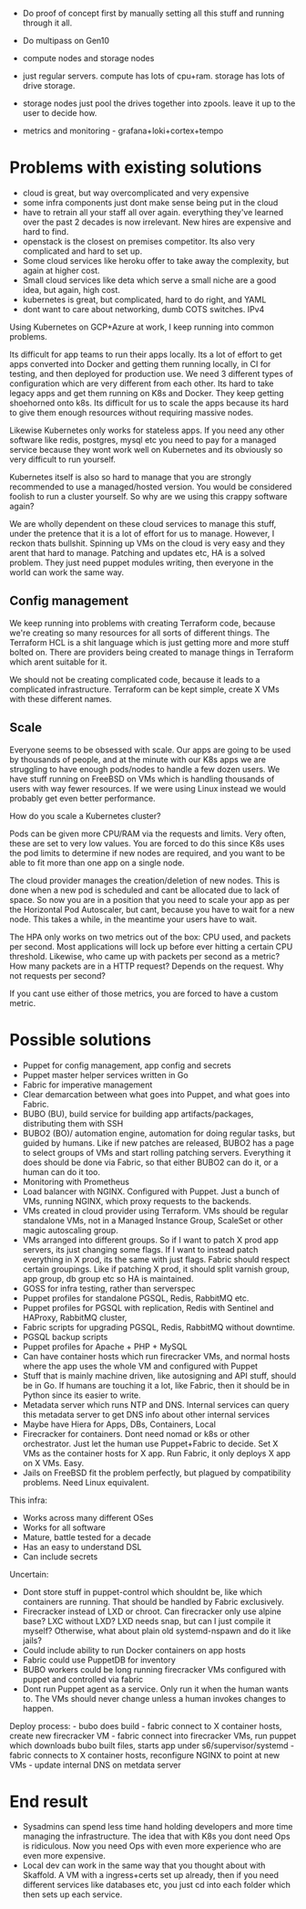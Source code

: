 - Do proof of concept first by manually setting all this stuff and running through it all.
- Do multipass on Gen10









- compute nodes and storage nodes
- just regular servers. compute has lots of cpu+ram. storage has lots of drive storage.
- storage nodes just pool the drives together into zpools. leave it up to the user to decide how.


- metrics and monitoring - grafana+loki+cortex+tempo


# Problems with existing solutions

- cloud is great, but way overcomplicated and very expensive
- some infra components just dont make sense being put in the cloud
- have to retrain all your staff all over again. everything they've learned over the past 2 decades is now irrelevant. New hires are expensive and hard to find.
- openstack is the closest on premises competitor. Its also very complicated and hard to set up.
- Some cloud services like heroku offer to take away the complexity, but again at higher cost.
- Small cloud services like deta which serve a small niche are a good idea, but again, high cost.
- kubernetes is great, but complicated, hard to do right, and YAML
- dont want to care about networking, dumb COTS switches. IPv4

Using Kubernetes on GCP+Azure at work, I keep running into common problems. 

Its difficult for app teams to run their apps locally. Its a lot of effort to get apps converted into Docker and getting them running locally, in CI for testing, and then deployed for production use. We need 3 different types of configuration which are very different from each other. Its hard to take legacy apps and get them running on K8s and Docker. They keep getting shoehorned onto k8s. Its difficult for us to scale the apps because its hard to give them enough resources without requiring massive nodes.

Likewise Kubernetes only works for stateless apps. If you need any other software like redis, postgres, mysql etc you need to pay for a managed service because they wont work well on Kubernetes and its obviously so very difficult to run yourself.

Kubernetes itself is also so hard to manage that you are strongly recommended to use a managed/hosted version. You would be considered foolish to run a cluster yourself. So why are we using this crappy software again?

We are wholly dependent on these cloud services to manage this stuff, under the pretence that it is a lot of effort for us to manage. However, I reckon thats bullshit. Spinning up VMs on the cloud is very easy and they arent that hard to manage. Patching and updates etc, HA is a solved problem. They just need puppet modules writing, then everyone in the world can work the same way.

## Config management

We keep running into problems with creating Terraform code, because we're creating so many resources for all sorts of different things. The Terraform HCL is a shit language which is just getting more and more stuff bolted on. There are providers being created to manage things in Terraform which arent suitable for it.

We should not be creating complicated code, because it leads to a complicated infrastructure. Terraform can be kept simple, create X VMs with these different names.

## Scale

Everyone seems to be obsessed with scale. Our apps are going to be used by thousands of people, and at the minute with our K8s apps we are struggling to have enough pods/nodes to handle a few dozen users. We have stuff running on FreeBSD on VMs which is handling thousands of users with way fewer resources. If we were using Linux instead we would probably get even better performance.

How do you scale a Kubernetes cluster?

Pods can be given more CPU/RAM via the requests and limits. Very often, these are set to very low values. You are forced to do this since K8s uses the pod limits to determine if new nodes are required, and you want to be able to fit more than one app on a single node.

The cloud provider manages the creation/deletion of new nodes. This is done when a new pod is scheduled and cant be allocated due to lack of space. So now you are in a position that you need to scale your app as per the Horizontal Pod Autoscaler, but cant, because you have to wait for a new node. This takes a while, in the meantime your users have to wait.

The HPA only works on two metrics out of the box: CPU used, and packets per second. Most applications will lock up before ever hitting a certain CPU threshold. Likewise, who came up with packets per second as a metric? How many packets are in a HTTP request? Depends on the request. Why not requests per second? 

If you cant use either of those metrics, you are forced to have a custom metric.


 

# Possible solutions

- Puppet for config management, app config and secrets
- Puppet master helper services written in Go
- Fabric for imperative management
- Clear demarcation between what goes into Puppet, and what goes into Fabric.
- BUBO (BU), build service for building app artifacts/packages, distributing them with SSH
- BUBO2 (BO)/ automation engine, automation for doing regular tasks, but guided by humans. Like if new patches are released, BUBO2 has a page to select groups of VMs and start rolling patching servers. Everything it does should be done via Fabric, so that either BUBO2 can do it, or a human can do it too.
- Monitoring with Prometheus
- Load balancer with NGINX. Configured with Puppet. Just a bunch of VMs, running NGINX, which proxy requests to the backends.
- VMs created in cloud provider using Terraform. VMs should be regular standalone VMs, not in a Managed Instance Group, ScaleSet or other magic autoscaling group.
- VMs arranged into different groups. So if I want to patch X prod app servers, its just changing some flags. If I want to instead patch everything in X prod, its the same with just flags. Fabric should respect certain groupings. Like if patching X prod, it should split varnish group, app group, db group etc so HA is maintained.
- GOSS for infra testing, rather than serverspec
- Puppet profiles for standalone PGSQL, Redis, RabbitMQ etc.
- Puppet profiles for PGSQL with replication, Redis with Sentinel and HAProxy, RabbitMQ cluster, 
- Fabric scripts for upgrading PGSQL, Redis, RabbitMQ without downtime.
- PGSQL backup scripts
- Puppet profiles for Apache + PHP + MySQL
- Can have container hosts which run firecracker VMs, and normal hosts where the app uses the whole VM and configured with Puppet
- Stuff that is mainly machine driven, like autosigning and API stuff, should be in Go. If humans are touching it a lot, like Fabric, then it should be in Python since its easier to write.
- Metadata server which runs NTP and DNS. Internal services can query this metadata server to get DNS info about other internal services
- Maybe have Hiera for Apps, DBs, Containers, Local
- Firecracker for containers. Dont need nomad or k8s or other orchestrator. Just let the human use Puppet+Fabric to decide. Set X VMs as the container hosts for X app. Run Fabric, it only deploys X app on X VMs. Easy.
- Jails on FreeBSD fit the problem perfectly, but plagued by compatibility problems. Need Linux equivalent.


This infra:

- Works across many different OSes
- Works for all software
- Mature, battle tested for a decade
- Has an easy to understand DSL
- Can include secrets

 
Uncertain:

- Dont store stuff in puppet-control which shouldnt be, like which containers are running. That should be handled by Fabric exclusively.
- Firecracker instead of LXD or chroot. Can firecracker only use alpine base? LXC without LXD? LXD needs snap, but can I just compile it myself? Otherwise, what about plain old systemd-nspawn and do it like jails?
- Could include ability to run Docker containers on app hosts
- Fabric could use PuppetDB for inventory
- BUBO workers could be long running firecracker VMs configured with puppet and controlled via fabric
- Dont run Puppet agent as a service. Only run it when the human wants to. The VMs should never change unless a human invokes changes to happen.



Deploy process:
    - bubo does build
    - fabric connect to X container hosts, create new firecracker VM
    - fabric connect into firecracker VMs, run puppet which downloads bubo built files, starts app under s6/supervisor/systemd
    - fabric connects to X container hosts, reconfigure NGINX to point at new VMs
    - update internal DNS on metdata server



 
# End result

- Sysadmins can spend less time hand holding developers and more time managing the infrastructure. The idea that with K8s you dont need Ops is ridiculous. Now you need Ops with even more experience who are even more expensive.
- Local dev can work in the same way that you thought about with Skaffold. A VM with a ingress+certs set up already, then if you need different services like databases etc, you just cd into each folder which then sets up each service.

